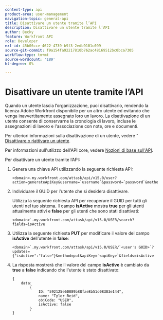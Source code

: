 ```yaml
---
content-type: api
product-area: user-management
navigation-topic: general-api
title: Disattivare un utente tramite l’API
description: Disattivare un utente tramite l’API
author: Becky
feature: Workfront API
role: Developer
exl-id: 45b06cce-4622-4739-b9f3-2edb9101c099
source-git-commit: f9a154fa92217810b762ac48169512bc0bca7305
workflow-type: tm+mt
source-wordcount: '189'
ht-degree: 0%

---
```



# Disattivare un utente tramite l’API

Quando un utente lascia l’organizzazione, puoi disattivarlo, rendendo la licenza Adobe Workfront disponibile per un altro utente ed evitando che venga inavvertitamente assegnato loro un lavoro. La disattivazione di un utente consente di conservarne la cronologia di lavoro, incluse le assegnazioni di lavoro e l&#39;associazione con note, ore e documenti.

Per ulteriori informazioni sulla disattivazione di un utente, vedere &quot; [Disattivare o riattivare un utente](../../administration-and-setup/add-users/create-and-manage-users/deactivate-a-user.md).

Per informazioni sull&#39;utilizzo dell&#39;API core, vedere [Nozioni di base sull&#39;API](../../wf-api/general/api-basics.md).

Per disattivare un utente tramite l’API:

1. Genera una chiave API utilizzando la seguente richiesta API:

   ```
   <domain>.my.workfront.com/attask/api/v15.0/user?action=generateApiKey&username=`username`&password=`password`&method=PUT`
   ```

1. Individuare il GUID per l&#39;utente che si desidera disattivare.

   Utilizza la seguente richiesta API per recuperare il GUID per tutti gli utenti nel tuo sistema. Il campo **isActive** mostra **true** per gli utenti attualmente attivi e **false** per gli utenti che sono stati disattivati:

   ```
   <domain>`.my.workfront.com/attask/api/v15.0/USER/search?fields=isActive
   ```

1. Utilizza la seguente richiesta **PUT** per modificare il valore del campo **isActive** dell&#39;utente in **false**:

   ```
   <domain>`.my.workfront.com/attask/api/v15.0/USER/`<user's GUID>`?updates={"isActive":"false"}&method=put&apiKey=`<apiKey>`&fields=isActive
   ```

1. La risposta mostrerà che il valore del campo **isActive** è cambiato da **true** a **false** indicando che l&#39;utente è stato disattivato:

   <!-- [Copy](javascript:void(0);) -->
   <pre><code>{<br>&nbsp;&nbsp;&nbsp;&nbsp;data:&nbsp;&nbsp;&nbsp;&nbsp;&nbsp;&nbsp;<br>&nbsp;&nbsp;&nbsp;&nbsp;&nbsp;&nbsp;&nbsp;&nbsp;{&nbsp;&nbsp;&nbsp;&nbsp;&nbsp;&nbsp;&nbsp;&nbsp;&nbsp;&nbsp;<br>&nbsp;&nbsp;&nbsp;&nbsp;&nbsp;&nbsp;&nbsp;&nbsp;&nbsp;&nbsp;&nbsp;&nbsp;ID:&nbsp;"592125e60089b88fae8b51c08383e144",<br>&nbsp;&nbsp;&nbsp;&nbsp;&nbsp;&nbsp;&nbsp;&nbsp;&nbsp;&nbsp;&nbsp;&nbsp;name:&nbsp;"Tyler Reid",<br>&nbsp;&nbsp;&nbsp;&nbsp;&nbsp;&nbsp;&nbsp;&nbsp;&nbsp;&nbsp;&nbsp;&nbsp;objCode:&nbsp;"USER",<br>&nbsp;&nbsp;&nbsp;&nbsp;&nbsp;&nbsp;&nbsp;&nbsp;&nbsp;&nbsp;&nbsp;&nbsp;isActive:&nbsp;false&nbsp;&nbsp;&nbsp;&nbsp;&nbsp;<br>&nbsp;&nbsp;&nbsp;&nbsp;&nbsp;&nbsp;&nbsp;&nbsp;}<br>}<br></code></pre>

